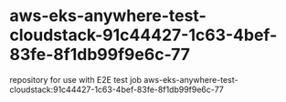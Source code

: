 # aws-eks-anywhere-test-cloudstack-91c44427-1c63-4bef-83fe-8f1db99f9e6c-77
repository for use with E2E test job aws-eks-anywhere-test-cloudstack:91c44427-1c63-4bef-83fe-8f1db99f9e6c-77
